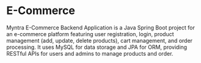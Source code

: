# E-Commerce
Myntra E-Commerce Backend Application is a Java Spring Boot project for an e-commerce platform featuring user registration, login, product management (add, update, delete products), cart management, and order processing. It uses MySQL for data storage and JPA for ORM, providing RESTful APIs for users and admins to manage products and order.
